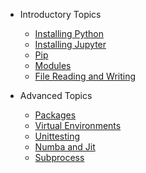 * Introductory Topics
  * [Installing Python](intro/installing_python.md)
  * [Installing Jupyter](intro/installing_jupyter.md)
  * [Pip](intro/pip.md)
  * [Modules](intro/modules.md)
  * [File Reading and Writing](intro/files.md)

* Advanced Topics
  * [Packages](adv/packages.md)
  * [Virtual Environments](adv/virtualenvironments.md)
  * [Unittesting](adv/unittesting.md)
  * [Numba and Jit](adv/numba.md)
  * [Subprocess](adv/subprocess.md)
